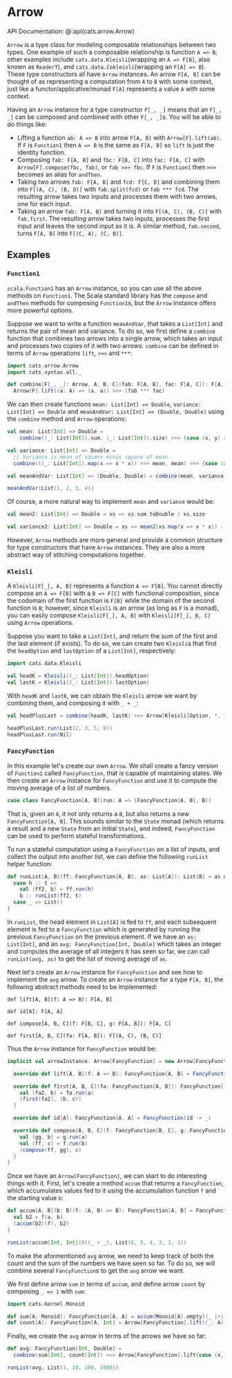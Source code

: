 # Arrow

API Documentation: @:api(cats.arrow.Arrow)

`Arrow` is a type class for modeling composable relationships between two types. One example of such a composable relationship is function `A => B`; other examples include `cats.data.Kleisli`(wrapping an `A => F[B]`, also known as `ReaderT`), and `cats.data.Cokleisli`(wrapping an `F[A] => B`). These type constructors all have `Arrow` instances. An arrow `F[A, B]` can be thought of as representing a computation from `A` to `B` with some context, just like a functor/applicative/monad `F[A]` represents a value `A` with some context.

Having an `Arrow` instance for a type constructor `F[_, _]` means that an `F[_, _]` can be composed and combined with other `F[_, _]`s. You will be able to do things like:

- Lifting a function `ab: A => B` into arrow `F[A, B]` with `Arrow[F].lift(ab)`. If `F` is `Function1` then `A => B` is the same as `F[A, B]` so `lift` is just the identity function.
- Composing `fab: F[A, B]` and `fbc: F[B, C]` into `fac: F[A, C]` with `Arrow[F].compose(fbc, fab)`, or `fab >>> fbc`. If `F` is `Function1` then `>>>` becomes an alias for `andThen`.
- Taking two arrows `fab: F[A, B]` and `fcd: F[C, D]` and combining them into `F[(A, C), (B, D)]` with `fab.split(fcd)` or `fab *** fcd`. The resulting arrow takes two inputs and processes them with two arrows, one for each input.
- Taking an arrow `fab: F[A, B]` and turning it into `F[(A, C), (B, C)]` with `fab.first`. The resulting arrow takes two inputs, processes the first input and leaves the second input as it is. A similar method, `fab.second`, turns `F[A, B]` into `F[(C, A), (C, B)]`.

## Examples

### `Function1`

`scala.Function1` has an `Arrow` instance, so you can use all the above methods on `Function1`. The Scala standard library has the `compose` and `andThen` methods for composing `Function1`s, but the `Arrow` instance offers more powerful options.

Suppose we want to write a function `meanAndVar`, that takes a `List[Int]` and returns the pair of mean and variance. To do so, we first define a `combine` function that combines two arrows into a single arrow, which takes an input and processes two copies of it with two arrows. `combine` can be defined in terms of `Arrow` operations `lift`, `>>>` and `***`:

```scala mdoc:silent
import cats.arrow.Arrow
import cats.syntax.all._

def combine[F[_, _]: Arrow, A, B, C](fab: F[A, B], fac: F[A, C]): F[A, (B, C)] =
  Arrow[F].lift((a: A) => (a, a)) >>> (fab *** fac)
```

We can then create functions `mean: List[Int] => Double`, `variance: List[Int] => Double` and `meanAndVar: List[Int] => (Double, Double)` using the `combine` method and `Arrow` operations:

```scala mdoc:silent
val mean: List[Int] => Double =
    combine((_: List[Int]).sum, (_: List[Int]).size) >>> {case (x, y) => x.toDouble / y}

val variance: List[Int] => Double =
  // Variance is mean of square minus square of mean
  combine(((_: List[Int]).map(x => x * x)) >>> mean, mean) >>> {case (x, y) => x - y * y}

val meanAndVar: List[Int] => (Double, Double) = combine(mean, variance)
```

```scala mdoc
meanAndVar(List(1, 2, 3, 4))
```

Of course, a more natural way to implement `mean` and `variance` would be:

```scala mdoc:silent
val mean2: List[Int] => Double = xs => xs.sum.toDouble / xs.size

val variance2: List[Int] => Double = xs => mean2(xs.map(x => x * x)) - scala.math.pow(mean2(xs), 2.0)
```

However, `Arrow` methods are more general and provide a common structure for type constructors that have `Arrow` instances. They are also a more abstract way of stitching computations together.


### `Kleisli`

A `Kleisli[F[_], A, B]` represents a function `A => F[B]`. You cannot directly compose an `A => F[B]` with a `B => F[C]` with functional composition, since the codomain of the first function is `F[B]` while the domain of the second function is `B`; however, since `Kleisli` is an arrow (as long as `F` is a monad), you can easily compose `Kleisli[F[_], A, B]` with `Kleisli[F[_], B, C]` using `Arrow` operations.


Suppose you want to take a `List[Int]`, and return the sum of the first and the last element (if exists). To do so, we can create two `Kleisli`s that find the `headOption` and `lastOption` of a `List[Int]`, respectively:

```scala mdoc:silent
import cats.data.Kleisli

val headK = Kleisli((_: List[Int]).headOption)
val lastK = Kleisli((_: List[Int]).lastOption)
```

With `headK` and `lastK`, we can obtain the `Kleisli` arrow we want by combining them, and composing it with `_ + _`:

```scala mdoc:silent
val headPlusLast = combine(headK, lastK) >>> Arrow[Kleisli[Option, *, *]].lift(((_: Int) + (_: Int)).tupled)
```

```scala mdoc
headPlusLast.run(List(2, 3, 5, 8))
headPlusLast.run(Nil)
```

### `FancyFunction`

In this example let's create our own `Arrow`. We shall create a fancy version of `Function1` called `FancyFunction`, that is capable of maintaining states. We then create an `Arrow` instance for `FancyFunction` and use it to compute the moving average of a list of numbers.

```scala mdoc:silent
case class FancyFunction[A, B](run: A => (FancyFunction[A, B], B))
```

That is, given an `A`, it not only returns a `B`, but also returns a new `FancyFunction[A, B]`. This sounds similar to the `State` monad (which returns a result and a new `State` from an initial `State`), and indeed, `FancyFunction` can be used to perform stateful transformations.

To run a stateful computation using a `FancyFunction` on a list of inputs, and collect the output into another list, we can define the following `runList` helper function:

```scala mdoc:silent
def runList[A, B](ff: FancyFunction[A, B], as: List[A]): List[B] = as match {
  case h :: t =>
    val (ff2, b) = ff.run(h)
    b :: runList(ff2, t)
  case _ => List()
}
```

In `runList`, the head element in `List[A]` is fed to `ff`, and each subsequent element is fed to a `FancyFunction` which is generated by running the previous `FancyFunction` on the previous element. If we have an `as: List[Int]`, and an `avg: FancyFunction[Int, Double]` which takes an integer and computes the average of all integers it has seen so far, we can call `runList(avg, as)` to get the list of moving average of `as`.

Next let's create an `Arrow` instance for `FancyFunction` and see how to implement the `avg` arrow. To create an `Arrow` instance for a type `F[A, B]`, the following abstract methods need to be implemented:

```
def lift[A, B](f: A => B): F[A, B]

def id[A]: F[A, A]

def compose[A, B, C](f: F[B, C], g: F[A, B]): F[A, C]

def first[A, B, C](fa: F[A, B]): F[(A, C), (B, C)]
```

Thus the `Arrow` instance for `FancyFunction` would be:


```scala mdoc:silent
implicit val arrowInstance: Arrow[FancyFunction] = new Arrow[FancyFunction] {

  override def lift[A, B](f: A => B): FancyFunction[A, B] = FancyFunction(lift(f) -> f(_))

  override def first[A, B, C](fa: FancyFunction[A, B]): FancyFunction[(A, C), (B, C)] = FancyFunction {case (a, c) =>
    val (fa2, b) = fa.run(a)
    (first(fa2), (b, c))
  }

  override def id[A]: FancyFunction[A, A] = FancyFunction(id -> _)

  override def compose[A, B, C](f: FancyFunction[B, C], g: FancyFunction[A, B]): FancyFunction[A, C] = FancyFunction {a =>
    val (gg, b) = g.run(a)
    val (ff, c) = f.run(b)
    (compose(ff, gg), c)
  }
}

```

Once we have an `Arrow[FancyFunction]`, we can start to do interesting things with it. First, let's create a method `accum` that returns a `FancyFunction`, which accumulates values fed to it using the accumulation function `f` and the starting value `b`:

```scala mdoc:silent
def accum[A, B](b: B)(f: (A, B) => B): FancyFunction[A, B] = FancyFunction {a =>
  val b2 = f(a, b)
  (accum(b2)(f), b2)
}
```

```scala mdoc
runList(accum[Int, Int](0)(_ + _), List(6, 5, 4, 3, 2, 1))
```

To make the aformentioned `avg` arrow, we need to keep track of both the count and the sum of the numbers we have seen so far. To do so, we will combine several `FancyFunction`s to get the `avg` arrow we want.

We first define arrow `sum` in terms of `accum`, and define arrow `count` by composing `_ => 1` with `sum`:

```scala mdoc:silent
import cats.kernel.Monoid

def sum[A: Monoid]: FancyFunction[A, A] = accum(Monoid[A].empty)(_ |+| _)
def count[A]: FancyFunction[A, Int] = Arrow[FancyFunction].lift((_: A) => 1) >>> sum
```

Finally, we create the `avg` arrow in terms of the arrows we have so far:

```scala mdoc:silent
def avg: FancyFunction[Int, Double] =
  combine(sum[Int], count[Int]) >>> Arrow[FancyFunction].lift{case (x, y) => x.toDouble / y}
```

```scala mdoc
runList(avg, List(1, 10, 100, 1000))
```
